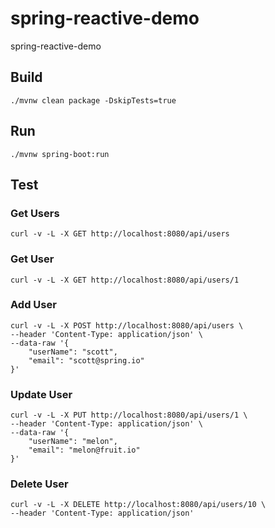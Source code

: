 # spring-reactive-demo
spring-reactive-demo

## Build
```
./mvnw clean package -DskipTests=true
```

## Run
```
./mvnw spring-boot:run
```

## Test

### Get Users
```
curl -v -L -X GET http://localhost:8080/api/users
```

### Get User
```
curl -v -L -X GET http://localhost:8080/api/users/1
```


### Add User
```
curl -v -L -X POST http://localhost:8080/api/users \
--header 'Content-Type: application/json' \
--data-raw '{
    "userName": "scott", 
    "email": "scott@spring.io"
}'
```

### Update User
```
curl -v -L -X PUT http://localhost:8080/api/users/1 \
--header 'Content-Type: application/json' \
--data-raw '{
    "userName": "melon", 
    "email": "melon@fruit.io"
}'
```

### Delete User
```
curl -v -L -X DELETE http://localhost:8080/api/users/10 \
--header 'Content-Type: application/json' 
```
